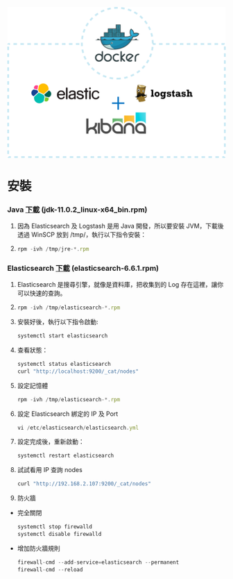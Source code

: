 

![](https://github.com/wdwd2233/Notes/blob/master/Linux/img/ELK.png?raw=true)


# 安裝

### Java [下載](https://www.oracle.com/technetwork/java/javase/downloads/jdk11-downloads-5066655.html) (jdk-11.0.2_linux-x64_bin.rpm)
 1. 因為 Elasticsearch 及 Logstash 是用 Java 開發，所以要安裝 JVM，下載後透過 WinSCP 放到 /tmp/，執行以下指令安裝：
 2.
	```javascript
	rpm -ivh /tmp/jre-*.rpm
	```
### Elasticsearch [下載](https://www.elastic.co/downloads/elasticsearch) (elasticsearch-6.6.1.rpm)
 1. Elasticsearch 是搜尋引擎，就像是資料庫，把收集到的 Log 存在這裡，讓你可以快速的查詢。
 2.
	```javascript
	rpm -ivh /tmp/elasticsearch-*.rpm
	```
 3. 安裝好後，執行以下指令啟動: 
	```javascript
	systemctl start elasticsearch
	```
 4. 查看狀態：
 	```javascript
	systemctl status elasticsearch
	curl "http://localhost:9200/_cat/nodes"
	```
 5. 設定記憶體
	```javascript
	rpm -ivh /tmp/elasticsearch-*.rpm
	```
 6. 設定 Elasticsearch 綁定的 IP 及 Port
 	```javascript
	vi /etc/elasticsearch/elasticsearch.yml
	```
 7. 設定完成後，重新啟動：
  	```javascript
	systemctl restart elasticsearch
	```
 8. 試試看用 IP 查詢 nodes
   	```javascript
	curl "http://192.168.2.107:9200/_cat/nodes"
	```
 9. 防火牆
  * 完全關閉
     ```javascript
	systemctl stop firewalld
	systemctl disable firewalld
	```
  * 增加防火牆規則
     ```javascript
	firewall-cmd --add-service=elasticsearch --permanent
	firewall-cmd --reload
	```